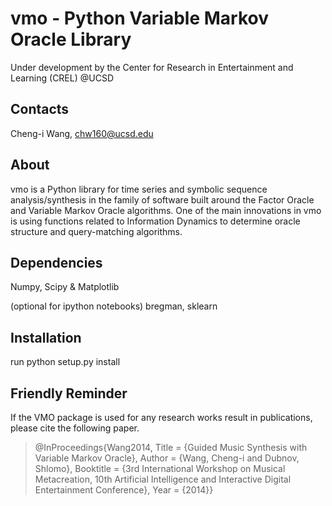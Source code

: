 vmo - Python Variable Markov Oracle Library
=============================================
Under development by the Center for Research in Entertainment and Learning 
(CREL) @UCSD


Contacts
--------
Cheng-i Wang, chw160@ucsd.edu


About
-----
vmo is a Python library for time series and symbolic sequence analysis/synthesis 
in the family of software built around the Factor Oracle and Variable Markov Oracle algorithms. 
One of the main innovations in vmo is using functions related to Information Dynamics to
determine oracle structure and query-matching algorithms.



Dependencies
------------
Numpy, Scipy & Matplotlib 

(optional for ipython notebooks) bregman, sklearn 


Installation
------------
run python setup.py install

Friendly Reminder
-----------------
If the VMO package is used for any research works result in publications, please cite the following paper.

>@InProceedings{Wang2014,
  Title                    = {Guided Music Synthesis with Variable Markov Oracle},
  Author                   = {Wang, Cheng-i and Dubnov, Shlomo},
  Booktitle                = {3rd International Workshop on Musical Metacreation, 10th Artificial Intelligence and Interactive Digital Entertainment Conference},
  Year                     = {2014}}
